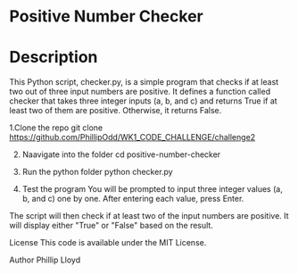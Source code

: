 # Positive Number Checker
# Description
This Python script, checker.py, is a simple program that checks if at least two out of three input numbers are positive. It defines a function called checker that takes three integer inputs (a, b, and c) and returns True if at least two of them are positive. Otherwise, it returns False.

1.Clone the repo
git clone https://github.com/PhillipOdd/WK1_CODE_CHALLENGE/challenge2

2. Naavigate into the folder
cd positive-number-checker

3. Run the python folder
python checker.py


4. Test the program
You will be prompted to input three integer values (a, b, and c) one by one. After entering each value, press Enter.

The script will then check if at least two of the input numbers are positive. It will display either "True" or "False" based on the result.


License
This code is available under the MIT License.

Author
Phillip Lloyd
